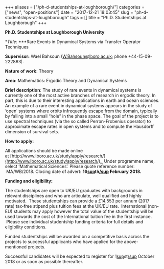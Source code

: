 +++
aliases = ["/ph-d-studentships-at-loughborough/"]
categories = ["news", "open-positions"]
date = "2017-12-21 18:03:45"
slug = "ph-d-studentships-at-loughborough"
tags = []
title = "Ph.D. Studentships at Loughborough"
+++



**Ph.D. Studentships at Loughborough University**

**Title:* ***Rare Events in Dynamical Systems via Transfer Operator
Techniques

**Supervisor:** Wael Bahsoun ([W.Bahsoun@lboro.ac.uk](W.Bahsoun@lboro.ac.uk); phone
+44-15-09-222883).

**Nature of work:** Theory

**Area:** Mathematics: Ergodic Theory and Dynamical Systems

**Brief description:** The study of rare events in dynamical systems is
currently one of the most active branches of research in ergodic theory.
In part, this is due to their interesting applications in earth and
ocean sciences. An example of a rare event in dynamical systems appears
in the study of ‘open’ systems where orbits infrequently escape from the
domain, typically by falling into a small “hole” in the phase space. The
goal of the project is to use spectral techniques (via the so called
Perron-Frobenius operator) to approximate escape rates in open systems
and to compute the Hausdorff dimension of survival sets.

**How to apply:**

All applications should be made online
at [http://www.lboro.ac.uk/study/apply/research/](http://www.lboro.ac.uk/study/apply/research/).  Under programme
name, select ‘Mathematical Sciences’. Please quote reference number:
 MA/WB/2018. Closing date of advert: **16[sup](sup)th[/sup](/sup) February 2018.**

**Funding and eligibility:**

The studentships are open to UK/EU graduates with backgrounds in
relevant disciplines and who are articulate, well qualified and highly
motivated.  These studentships can provide a £14,553 per annum (2017
rate) tax-free stipend plus tuition fees at the UK/EU rate.
 International (non-EU) students may apply however the total value of
the studentship will be used towards the cost of the International
tuition fee in the first instance.  Please see individual studentship
funding criteria for full details and eligibility conditions.

Funded studentships will be awarded on a competitive basis across the
projects to successful applicants who have applied for the
above-mentioned projects.

Successful candidates will be expected to register for
1[sup](sup)st[/sup](/sup) October 2018 or as soon as possible thereafter.


